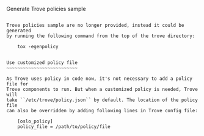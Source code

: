 Generate Trove policies sample
~~~~~~~~~~~~~~~~~~~~~~~~~~~~~~

Trove policies sample are no longer provided, instead it could be generated
by running the following command from the top of the trove directory:

    tox -egenpolicy


Use customized policy file
~~~~~~~~~~~~~~~~~~~~~~~~~~

As Trove uses policy in code now, it's not necessary to add a policy file for
Trove components to run. But when a customized policy is needed, Trove will
take ``/etc/trove/policy.json`` by default. The location of the policy file
can also be overridden by adding following lines in Trove config file:

    [oslo_policy]
    policy_file = /path/to/policy/file
